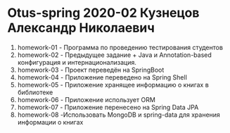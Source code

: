 # Otus-spring 2020-02 Кузнецов Александр Николаевич

1. homework-01 - Программа по проведению тестирования студентов
2. homework-02 - Предыдущее задание + Java и Annotation-based конфигурация и интернационализация.
3. homework-03 - Проект переведён на SpringBoot
4. homework-04 - Приложение переведено на Spring Shell
5. homework-05 - Приложение хранящее информацию о книгах в библиотеке
6. homework-06 - Приложение использует ORM
7. homework-07 - Приложение перенесено на Spring Data JPA
8. homework-08 -Использовать MongoDB и spring-data для хранения информации о книгах
